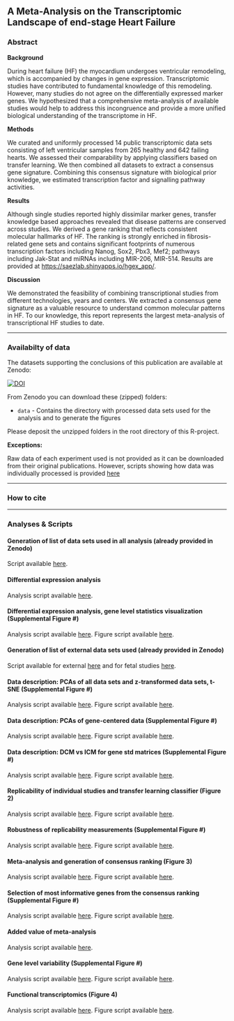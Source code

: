 ## A Meta-Analysis on the Transcriptomic Landscape of end-stage Heart Failure

### Abstract

**Background**

During heart failure (HF) the myocardium undergoes ventricular remodeling, which is accompanied by changes in gene expression. Transcriptomic studies have contributed to fundamental knowledge of this remodeling. However, many studies do not agree on the differentially expressed marker genes. We hypothesized that a comprehensive meta-analysis of available studies would help to address this incongruence and provide a more unified biological understanding of the transcriptome in HF. 

**Methods**

We curated and uniformly processed 14 public transcriptomic data sets consisting of left ventricular samples from 265 healthy and 642 failing hearts. We assessed their comparability by applying classifiers based on transfer learning. We then combined all datasets to extract a consensus gene signature. Combining this consensus signature with biological prior knowledge, we estimated transcription factor and signalling pathway activities.

**Results**

Although single studies reported highly dissimilar marker genes, transfer knowledge based approaches revealed that disease patterns are conserved across studies. We derived a gene ranking that reflects consistent molecular hallmarks of HF. The ranking is strongly enriched in fibrosis-related gene sets and contains significant footprints of numerous transcription factors including Nanog, Sox2, Pbx3, Mef2; pathways including Jak-Stat and miRNAs including MIR-206, MIR-514. Results are provided at https://saezlab.shinyapps.io/hgex_app/.

**Discussion**

We demonstrated the feasibility of combining transcriptional studies from different technologies, years and centers. We extracted a consensus gene signature as a valuable resource to understand common molecular patterns in HF. To our knowledge, this report represents the largest meta-analysis of transcriptional HF studies to date.

***

### Availabilty of data
The datasets supporting the conclusions of this publication are available at Zenodo:

[![DOI](https://zenodo.org/badge/DOI/10.5281/zenodo.3564179.svg)](here_put_link)

From Zenodo you can download these (zipped) folders: 

 * `data` - Contains the directory with processed data sets used for the analysis and to generate the figures
 
Please deposit the unzipped folders in the root directory of this R-project.
 
 **Exceptions:**
 
Raw data of each experiment used is not provided as it can be downloaded from their original publications. However, scripts showing how data was individually processed is provided [here](https://github.com/saezlab/HF_meta-analysis/tree/master/data_processing/scripts)
 
***

### How to cite
> 

***

### Analyses & Scripts
#### Generation of list of data sets used in all analysis (already provided in Zenodo)
Script available [here](https://github.com/saezlab/HF_meta-analysis/blob/master/analyses/main_objects/make_metaheart.R).

#### Differential expression analysis
Analysis script available [here](https://github.com/saezlab/HF_meta-analysis/blob/master/analyses/main/de_analysis.R).

#### Differential expression analysis, gene level statistics visualization (Supplemental Figure #)
Analysis script available [here](https://github.com/saezlab/HF_meta-analysis/blob/master/analyses/sup/deg_stats.R).
Figure script available [here](https://github.com/saezlab/HF_meta-analysis/blob/master/analyses/figures/sup/deg_stats.R).

#### Generation of list of external data sets used (already provided in Zenodo)
Script available for external [here](put_link) and for fetal studies [here](https://github.com/saezlab/HF_meta-analysis/blob/master/analyses/main_objects/make_external_metaheart.R).

#### Data description: PCAs of all data sets and z-transformed data sets, t-SNE (Supplemental Figure #)
Analysis script available [here](https://github.com/saezlab/HF_meta-analysis/blob/master/analyses/sup/general_variability.R).
Figure script available [here](https://github.com/saezlab/HF_meta-analysis/blob/master/analyses/figures/sup/gen_var_figs.R).

#### Data description: PCAs of gene-centered data (Supplemental Figure #)
Analysis script available [here](https://github.com/saezlab/HF_meta-analysis/blob/master/analyses/sup/gene_centered_analysis.R).
Figure script available [here](https://github.com/saezlab/HF_meta-analysis/blob/master/analyses/figures/sup/gcentered_figs.R).

#### Data description: DCM vs ICM for gene std matrices (Supplemental Figure #)
Analysis script available [here](https://github.com/saezlab/HF_meta-analysis/blob/master/analyses/sup/dcm_vs_icm.R).
Figure script available [here](https://github.com/saezlab/HF_meta-analysis/blob/master/analyses/figures/sup/dcm_vs_icm_figs.R).

#### Replicability of individual studies and transfer learning classifier (Figure 2)
Analysis script available [here](https://github.com/saezlab/HF_meta-analysis/blob/master/analyses/main/study_comparison.R).
Figure script available [here](https://github.com/saezlab/HF_meta-analysis/blob/master/analyses/figures/main/reproducibility_figs.R).

#### Robustness of replicability measurements (Supplemental Figure #)
Analysis script available [here](https://github.com/saezlab/HF_meta-analysis/blob/master/analyses/sup/robustness_glist_size.R).
Figure script available [here](https://github.com/saezlab/HF_meta-analysis/blob/master/analyses/figures/sup/robustness_es_ds.R).

#### Meta-analysis and generation of consensus ranking (Figure 3)
Analysis script available [here](https://github.com/saezlab/HF_meta-analysis/blob/master/analyses/main/get_metaranking.R).
Figure script available [here](https://github.com/saezlab/HF_meta-analysis/blob/master/analyses/figures/main/meta_main.R).

#### Selection of most informative genes from the consensus ranking (Supplemental Figure #)
Analysis script available [here](https://github.com/saezlab/HF_meta-analysis/blob/master/analyses/sup/genes_best_performance.R).
Figure script available [here](https://github.com/saezlab/HF_meta-analysis/blob/master/analyses/figures/sup/best_perf_figs.R).

#### Added value of meta-analysis
Analysis script available [here](https://github.com/saezlab/HF_meta-analysis/blob/master/analyses/main/added_value.R).

#### Gene level variability (Supplemental Figure #)
Analysis script available [here](https://github.com/saezlab/HF_meta-analysis/blob/master/analyses/main/gene_variability.R).
Figure script available [here](https://github.com/saezlab/HF_meta-analysis/blob/master/analyses/figures/sup/gene_variability_anova.R).

#### Functional transcriptomics (Figure 4)
Analysis script available [here](https://github.com/saezlab/HF_meta-analysis/blob/master/analyses/main/functional_analysis.R).
Figure script available [here](https://github.com/saezlab/HF_meta-analysis/blob/master/analyses/figures/main/funcomics_tiles.R).



